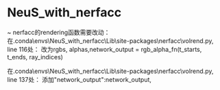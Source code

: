 # NeuS_with_nerfacc
 ~
nerfacc的rendering函数需要改动： 
在.conda\envs\NeuS_with_nerfacc\Lib\site-packages\nerfacc\volrend.py, line 116处：
改为rgbs, alphas,network_output = rgb_alpha_fn(t_starts, t_ends, ray_indices)

在.conda\envs\NeuS_with_nerfacc\Lib\site-packages\nerfacc\volrend.py, line 137处：
添加"network_output":network_output,